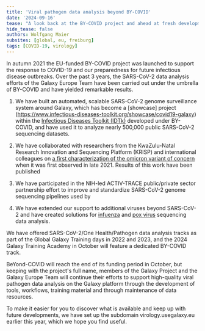 ```yaml
---
title: 'Viral pathogen data analysis beyond BY-COVID'
date: '2024-09-16'
tease: "A look back at the BY-COVID project and ahead at fresh developments"
hide_tease: false
authors: Wolfgang Maier
subsites: [global, eu, freiburg]
tags: [COVID-19, virology]
---
```


In autumn 2021 the EU-funded BY-COVID project was launched to support the response to COVID-19 and our preparedness for future infectious disease outbreaks. Over the past 3 years, the SARS-CoV-2 data analysis efforts of the Galaxy Europe Team have been carried out under the umbrella of BY-COVID and have yielded remarkable results.

1. We have built an automated, scalable SARS-CoV-2 genome surveillance system around Galaxy, which has become a [showcase] project (https://www.infectious-diseases-toolkit.org/showcase/covid19-galaxy) within the [Infectious Diseases Toolkit (IDTk)](https://www.infectious-diseases-toolkit.org/) developed under BY-COVID, and have used it to analyze nearly 500,000 public SARS-CoV-2 sequencing datasets.

2. We have collaborated with researchers from the KwaZulu-Natal Research Innovation and Sequencing Platform (KRISP) and international colleagues on [a first characterization of the omicron variant of concern](https://galaxyproject.org/news/2021-11-29-omicron-and-galaxy/) when it was first observed in late 2021. Results of this work have been published

3. We have participated in the NIH-led ACTIV-TRACE public/private sector partnership effort to improve and standardize SARS-CoV-2 genome sequencing pipelines used by 

4. We have extended our support to additional viruses beyond SARS-CoV-2 and have created solutions for [infuenza](https://usegalaxy.eu/published/page?id=a04ab8d6ecb698fa) and [pox virus](https://usegalaxy.eu/published/page?id=9172077f52d9d49f) sequencing data analysis.

We have offered SARS-CoV-2/One Health/Pathogen data analysis tracks as part of the Global Galaxy Training days in 2022 and 2023, and the 2024 Galaxy Training Academy in October will feature a dedicated BY-COVID track.

BeYond-COVID will reach the end of its funding period in October, but keeping with the project's full name, members of the Galaxy Project and the Galaxy Europe Team will continue their efforts to support high-quality viral pathogen data analysis on the Galaxy platform through the development of tools, workflows, training material and through maintenance of data resources.

To make it easier for you to discover what is available and keep up with future developments, we have set up the subdomain virology.usegalaxy.eu earlier this year, which we hope you find useful.
